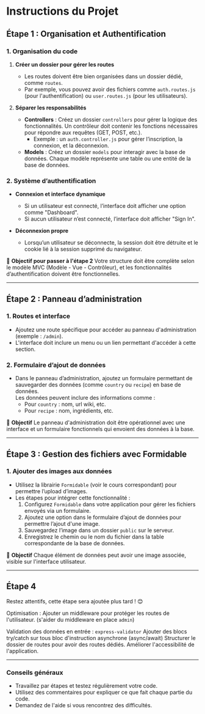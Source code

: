 # Instructions du Projet

## **Étape 1 : Organisation et Authentification**

### 1. Organisation du code

1. **Créer un dossier pour gérer les routes**
   - Les routes doivent être bien organisées dans un dossier dédié, comme `routes`.
   - Par exemple, vous pouvez avoir des fichiers comme `auth.routes.js` (pour l'authentification) ou `user.routes.js` (pour les utilisateurs).

2. **Séparer les responsabilités**
   - **Controllers** : Créez un dossier `controllers` pour gérer la logique des fonctionnalités. Un contrôleur doit contenir les fonctions nécessaires pour répondre aux requêtes (GET, POST, etc.).
     - Exemple : un `auth.controller.js` pour gérer l’inscription, la connexion, et la déconnexion.
   - **Models** : Créez un dossier `models` pour interagir avec la base de données. Chaque modèle représente une table ou une entité de la base de données.

### 2. Système d’authentification

- **Connexion et interface dynamique**

  - Si un utilisateur est connecté, l’interface doit afficher une option comme "Dashboard".
  - Si aucun utilisateur n’est connecté, l’interface doit afficher "Sign In".
- **Déconnexion propre**
  - Lorsqu’un utilisateur se déconnecte, la session doit être détruite et le cookie lié à la session supprimé du navigateur.

🎯 **Objectif pour passer à l'étape 2**
Votre structure doit être complète selon le modèle MVC (Modèle - Vue - Contrôleur), et les fonctionnalités d’authentification doivent être fonctionnelles.

---

## **Étape 2 : Panneau d’administration**

### 1. Routes et interface

- Ajoutez une route spécifique pour accéder au panneau d'administration (exemple : `/admin`).
- L'interface doit inclure un menu ou un lien permettant d'accéder à cette section.

### 2. Formulaire d’ajout de données

- Dans le panneau d’administration, ajoutez un formulaire permettant de sauvegarder des données (comme `country` ou `recipe`) en base de données.  
Les données peuvent inclure des informations comme :
  - Pour `country` : nom, url wiki, etc.
  - Pour `recipe` : nom, ingrédients, etc.

🎯 **Objectif**
Le panneau d'administration doit être opérationnel avec une interface et un formulaire fonctionnels qui envoient des données à la base.

---

## **Étape 3 : Gestion des fichiers avec Formidable**

### 1. Ajouter des images aux données

- Utilisez la librairie `Formidable` (voir le cours correspondant) pour permettre l’upload d’images.
- Les étapes pour intégrer cette fonctionnalité :
  1. Configurez `Formidable` dans votre application pour gérer les fichiers envoyés via un formulaire.
  2. Ajoutez une option dans le formulaire d’ajout de données pour permettre l’ajout d'une image.
  3. Sauvegardez l’image dans un dossier `public` sur le serveur.
  4. Enregistrez le chemin ou le nom du fichier dans la table correspondante de la base de données.

🎯 **Objectif**
Chaque élément de données peut avoir une image associée, visible sur l'interface utilisateur.

---

## **Étape 4**

Restez attentifs, cette étape sera ajoutée plus tard ! 😊

Optimisation :
Ajouter un middleware pour protéger les routes de l'utilisateur.
(s'aider du middleware en place `admin`)

Validation des données en entrée : `express-validator`
Ajouter des blocs try/catch sur tous bloc d'instruction asynchrone (async/await)
Structurer le dossier de routes pour avoir des routes dédiés.
Améliorer l'accessibilité de l'application.

---

### **Conseils généraux**

- Travaillez par étapes et testez régulièrement votre code.
- Utilisez des commentaires pour expliquer ce que fait chaque partie du code.
- Demandez de l'aide si vous rencontrez des difficultés.
